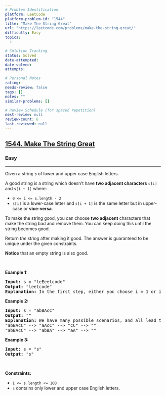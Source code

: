 ```yaml
---
# Problem Identification
platform: LeetCode
platform-problem-id: "1544"
title: "Make The String Great"
url: "https://leetcode.com/problems/make-the-string-great/"
difficulty: Easy
topics:
  -

# Solution Tracking
status: Solved
date-attempted:
date-solved:
attempts:

# Personal Notes
rating:
needs-review: false
tags: []
notes: ""
similar-problems: []

# Review Schedule (for spaced repetition)
next-review: null
review-count: 0
last-reviewed: null
---
```


<h2><a href="https://leetcode.com/problems/make-the-string-great/">1544. Make The String Great</a></h2><h3>Easy</h3><hr><div><p>Given a string <code>s</code> of lower and upper case English letters.</p>

<p>A good string is a string which doesn't have <strong>two adjacent characters</strong> <code>s[i]</code> and <code>s[i + 1]</code> where:</p>

<ul>
	<li><code>0 &lt;= i &lt;= s.length - 2</code></li>
	<li><code>s[i]</code> is a lower-case letter and <code>s[i + 1]</code> is the same letter but in upper-case or <strong>vice-versa</strong>.</li>
</ul>

<p>To make the string good, you can choose <strong>two adjacent</strong> characters that make the string bad and remove them. You can keep doing this until the string becomes good.</p>

<p>Return <em>the string</em> after making it good. The answer is guaranteed to be unique under the given constraints.</p>

<p><strong>Notice</strong> that an empty string is also good.</p>

<p>&nbsp;</p>
<p><strong class="example">Example 1:</strong></p>

<pre><strong>Input:</strong> s = "leEeetcode"
<strong>Output:</strong> "leetcode"
<strong>Explanation:</strong> In the first step, either you choose i = 1 or i = 2, both will result "leEeetcode" to be reduced to "leetcode".
</pre>

<p><strong class="example">Example 2:</strong></p>

<pre><strong>Input:</strong> s = "abBAcC"
<strong>Output:</strong> ""
<strong>Explanation:</strong> We have many possible scenarios, and all lead to the same answer. For example:
"abBAcC" --&gt; "aAcC" --&gt; "cC" --&gt; ""
"abBAcC" --&gt; "abBA" --&gt; "aA" --&gt; ""
</pre>

<p><strong class="example">Example 3:</strong></p>

<pre><strong>Input:</strong> s = "s"
<strong>Output:</strong> "s"
</pre>

<p>&nbsp;</p>
<p><strong>Constraints:</strong></p>

<ul>
	<li><code>1 &lt;= s.length &lt;= 100</code></li>
	<li><code>s</code> contains only lower and upper case English letters.</li>
</ul>
</div>